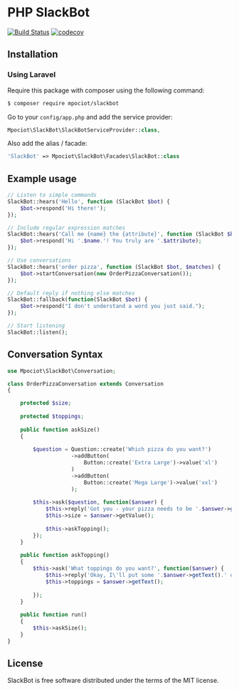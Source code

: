# PHP SlackBot

[![Build Status](https://travis-ci.org/mpociot/slackbot.svg?branch=master)](https://travis-ci.org/mpociot/slackbot)
[![codecov](https://codecov.io/gh/mpociot/slackbot/branch/master/graph/badge.svg)](https://codecov.io/gh/mpociot/slackbot)

## Installation

### Using Laravel
Require this package with composer using the following command:

```sh
$ composer require mpociot/slackbot
```

Go to your `config/app.php` and add the service provider:

```php
Mpociot\SlackBot\SlackBotServiceProvider::class,
```

Also add the alias / facade:

```php
'SlackBot' => Mpociot\SlackBot\Facades\SlackBot::class
```

## Example usage

```php
// Listen to simple commands
SlackBot::hears('Hello', function (SlackBot $bot) {
    $bot->respond('Hi there!');
});

// Include regular expression matches
SlackBot::hears('Call me {name} the {attribute}', function (SlackBot $bot, $name, $attribute) {
    $bot->respond('Hi '.$name.'! You truly are '.$attribute);
});

// Use conversations
SlackBot::hears('order pizza', function (SlackBot $bot, $matches) {
    $bot->startConversation(new OrderPizzaConversation());
});

// Default reply if nothing else matches
SlackBot::fallback(function(SlackBot $bot) {
    $bot->respond("I don't understand a word you just said.");
});

// Start listening
SlackBot::listen();
```

## Conversation Syntax

```php
use Mpociot\SlackBot\Conversation;

class OrderPizzaConversation extends Conversation
{

    protected $size;
    
    protected $toppings;
    
    public function askSize()
    {
    
        $question = Question::create('Which pizza do you want?')
                    ->addButton(
                        Button::create('Extra Large')->value('xl')
                    )
                    ->addButton(
                        Button::create('Mega Large')->value('xxl')
                    );
                    
        $this->ask($question, function($answer) {
            $this->reply('Got you - your pizza needs to be '.$answer->getText());
            $this->size = $answer->getValue();
            
            $this->askTopping();
        });
    }
    
    public function askTopping()
    {
        $this->ask('What toppings do you want?', function($answer) {
            $this->reply('Okay, I\'ll put some '.$answer->getText().' on your pizza');
            $this->toppings = $answer->getText();
            
        });
    }
    
    public function run()
    {
        $this->askSize();
    }
}
```

## License

SlackBot is free software distributed under the terms of the MIT license.
